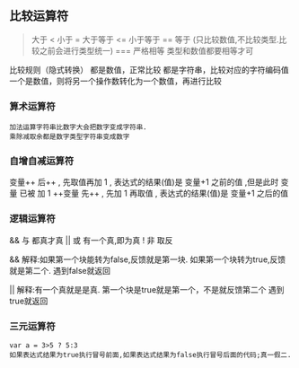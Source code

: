## 比较运算符 ##
> 大于
< 小于
>= 大于等于
<= 小于等于
== 等于 (只比较数值,不比较类型.比较之前会进行类型统一)
=== 严格相等 类型和数值都要相等才可


比较规则（隐式转换）
    都是数值，正常比较
    都是字符串，比较对应的字符编码值
    一个是数值，则将另一个操作数转化为一个数值，再进行比较

### 算术运算符 ###
    加法运算字符串比数字大会把数字变成字符串.
    乘除减取余都是数字类型字符串变成数字

### 自增自减运算符 ###
变量++ 后++ , 先取值再加 1 , 表达式的结果(值)是 变量+1 之前的值 ,但是此时 变量 已被 加 1
++变量 先++ , 先加 1 再取值 , 表达式的结果(值)是 变量+1 之后的值

### 逻辑运算符 ###
 &&  与  都真才真
 ||  或  有一个真,即为真
 !   非  取反

  && 解释:如果第一个块能转为false,反馈就是第一块.
          如果第一个块转为true,反馈就是第二个. 遇到false就返回

  || 解释:有一个真就是是真.  第一个块是true就是第一个，不是就反馈第二个
          遇到true就返回

### 三元运算符 ###
    var a = 3>5 ? 5:3
    如果表达式结果为true执行冒号前面,如果表达式结果为false执行冒号后面的代码;真一假二.